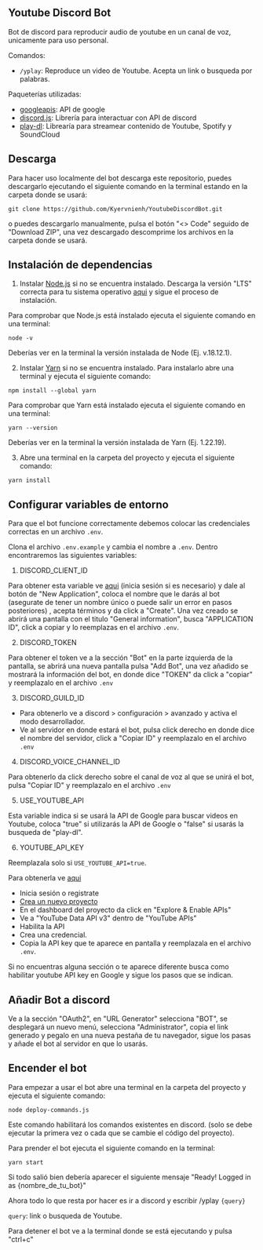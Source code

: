 ## Youtube Discord Bot

Bot de discord para reproducir audio de youtube en un canal de voz, unicamente para uso personal.

Comandos:

- `/yplay`: Reproduce un video de Youtube. Acepta un link o busqueda por palabras.

Paqueterías utilizadas:

- [googleapis](https://github.com/googleapis/google-api-nodejs-client): API de google
- [discord.js](https://discord.js.org): Librería para interactuar con API de discord
- [play-dl](https://github.com/play-dl/play-dl): Librearía para streamear contenido de Youtube, Spotify y SoundCloud

## Descarga

Para hacer uso localmente del bot descarga este repositorio, puedes descargarlo ejecutando el siguiente comando en la terminal estando en la carpeta donde se usará:

```
git clone https://github.com/Kyervnienh/YoutubeDiscordBot.git
```

o puedes descargarlo manualmente, pulsa el botón "<> Code" seguido de "Download ZIP", una vez descargado descomprime los archivos en la carpeta donde se usará.

## Instalación de dependencias

1. Instalar [Node.js](https://nodejs.org/es) si no se encuentra instalado. Descarga la versión "LTS" correcta para tu sistema operativo [aqui](https://nodejs.org/es/download) y sigue el proceso de instalación.

Para comprobar que Node.js está instalado ejecuta el siguiente comando en una terminal:

```
node -v
```

Deberías ver en la terminal la versión instalada de Node (Ej. v.18.12.1).

2. Instalar [Yarn](https://yarnpkg.com/) si no se encuentra instalado. Para instalarlo abre una terminal y ejecuta el siguiente comando:

```
npm install --global yarn
```

Para comprobar que Yarn está instalado ejecuta el siguiente comando en una terminal:

```
yarn --version
```

Deberías ver en la terminal la versión instalada de Yarn (Ej. 1.22.19).

3. Abre una terminal en la carpeta del proyecto y ejecuta el siguiente comando:

```
yarn install
```

## Configurar variables de entorno

Para que el bot funcione correctamente debemos colocar las credenciales correctas en un archivo `.env`.

Clona el archivo `.env.example` y cambia el nombre a `.env`. Dentro encontraremos las siguientes variables:

1. DISCORD_CLIENT_ID

Para obtener esta variable ve [aqui](https://discord.com/developers/applications) (inicia sesión si es necesario) y dale al botón de "New Application", coloca el nombre que le darás al bot (asegurate de tener un nombre único o puede salir un error en pasos posteriores) , acepta términos y da click a "Create". Una vez creado se abrirá una pantalla con el titulo "General information", busca "APPLICATION ID", click a copiar y lo reemplazas en el archivo `.env`.

2. DISCORD_TOKEN

Para obtener el token ve a la sección "Bot" en la parte izquierda de la pantalla, se abrirá una nueva pantalla pulsa "Add Bot", una vez añadido se mostrará la información del bot, en donde dice "TOKEN" da click a "copiar" y reemplazalo en el archivo `.env`

3. DISCORD_GUILD_ID

- Para obtenerlo ve a discord > configuración > avanzado y activa el modo desarrollador.
- Ve al servidor en donde estará el bot, pulsa click derecho en donde dice el nombre del servidor, click a "Copiar ID" y reemplazalo en el archivo `.env`

4. DISCORD_VOICE_CHANNEL_ID

Para obtenerlo da click derecho sobre el canal de voz al que se unirá el bot, pulsa "Copiar ID" y reemplazalo en el archivo `.env`

5. USE_YOUTUBE_API

Esta variable indica si se usará la API de Google para buscar videos en Youtube, coloca "true" si utilizarás la API de Google o "false" si usarás la busqueda de "play-dl".

6. YOUTUBE_API_KEY

Reemplazala solo si `USE_YOUTUBE_API=true`.

Para obtenerla ve [aqui](https://console.cloud.google.com/)

- Inicia sesión o registrate
- [Crea un nuevo proyecto](https://cloud.google.com/resource-manager/docs/creating-managing-projects?hl=es-419)
- En el dashboard del proyecto da click en "Explore & Enable APIs"
- Ve a "YouTube Data API v3" dentro de "YouTube APIs"
- Habilita la API
- Crea una credencial.
- Copia la API key que te aparece en pantalla y reemplazala en el archivo `.env`.

Si no encuentras alguna sección o te aparece diferente busca como habilitar youtube API key en Google y sigue los pasos que se indican.

## Añadir Bot a discord

Ve a la sección "OAuth2", en "URL Generator" selecciona "BOT", se desplegará un nuevo menú, selecciona "Administrator", copia el link generado y pegalo en una nueva pestaña de tu navegador, sigue los pasas y añade el bot al servidor en que lo usarás.

## Encender el bot

Para empezar a usar el bot abre una terminal en la carpeta del proyecto y ejecuta el siguiente comando:

```
node deploy-commands.js
```

Este comando habilitará los comandos existentes en discord. (solo se debe ejecutar la primera vez o cada que se cambie el código del proyecto).

Para prender el bot ejecuta el siguiente comando en la terminal:

```
yarn start
```

Si todo salió bien debería aparecer el siguiente mensaje "Ready! Logged in as {nombre_de_tu_bot}"

Ahora todo lo que resta por hacer es ir a discord y escribir /yplay `{query}`

`query`: link o busqueda de Youtube.

Para detener el bot ve a la terminal donde se está ejecutando y pulsa "ctrl+c"
